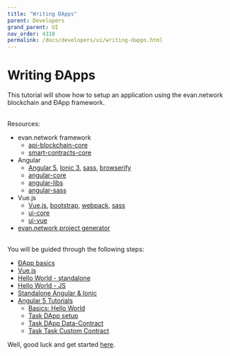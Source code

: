 ```yaml
---
title: "Writing ÐApps"
parent: Developers
grand_parent: UI
nav_order: 4310
permalink: /docs/developers/ui/writing-dapps.html
---
```


# Writing ÐApps
This tutorial will show how to setup an application using the evan.network blockchain and ÐApp framework.

<br>Resources:
  - evan.network framework
    - [api-blockchain-core](https://github.com/evannetwork/api-blockchain-core)
    - [smart-contracts-core](https://github.com/evannetwork/smart-contracts-core)
  - Angular
    - [Angular 5](https://angular.io/), [Ionic 3](https://ionicframework.com/docs/v3/), [sass](https://sass-lang.com/), [browserify](http://browserify.org/)
    - [angular-core](https://github.com/evannetwork/ui-angular-core)
    - [angular-libs](https://github.com/evannetwork/ui-angular-libs)
    - [angular-sass](https://github.com/evannetwork/ui-angular-sass)
  - Vue.js
    - [Vue.js](https://vuejs.org), [bootstrap](https://vuejs.org), [webpack](https://webpack.js.org), [sass](https://sass-lang.com/)
    - [ui-core](https://github.com/evannetwork/ui-core)
    - [ui-vue](https://github.com/evannetwork/ui-vue)
  - [evan.network project generator](/docs/developers/tooling/generator-evan.html)

<br>You will be guided through the following steps:
  - [ÐApp basics](/docs/developers/ui/basics.html)
  - [Vue.js](/docs/developers/ui/vue.html)
  - [Hello World - standalone](/docs/developers/ui/standalone.html)
  - [Hello World - JS](/docs/developers/ui/js-hello-world.html)
  - [Standalone Angular & Ionic](https://github.com/w11k/angular7-evan-network)
  - [Angular 5 Tutorials](/docs/developers/ui/angular/angular.html)
    - [Basics: Hello World](/docs/developers/ui/angular/hello-world.html)
    - [Task DApp setup](/docs/developers/ui/angular/task.html)
    - [Task DApp Data-Contract](/docs/developers/ui/angular/task-data-contract.html)
    - [Task Task Custom Contract](/docs/developers/ui/angular/task-custom-contract.html)

Well, good luck and get started [here](/docs/developers/ui/basics.html).
